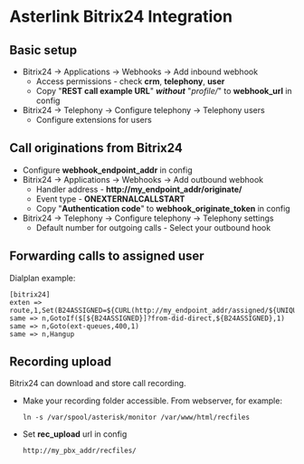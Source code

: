 # Asterlink Bitrix24 Integration

## Basic setup
* Bitrix24 -> Applications -> Webhooks -> Add inbound webhook
  * Access permissions - check **crm**, **telephony**, **user**
  * Copy "**REST call example URL**" ***without*** "*profile/*" to **webhook_url** in config
* Bitrix24 -> Telephony -> Configure telephony -> Telephony users
  * Configure extensions for users
##  Call originations from Bitrix24
* Configure **webhook_endpoint_addr** in config
* Bitrix24 -> Applications -> Webhooks -> Add outbound webhook
  * Handler address - **http://my_endpoint_addr/originate/**
  * Event type - **ONEXTERNALCALLSTART**
  * Copy "**Authentication code**" to **webhook_originate_token** in config
* Bitrix24 -> Telephony -> Configure telephony -> Telephony settings
  * Default number for outgoing calls - Select your outbound hook
## Forwarding calls to assigned user
Dialplan example:
```
[bitrix24]
exten => route,1,Set(B24ASSIGNED=${CURL(http://my_endpoint_addr/assigned/${UNIQUEID})})
same => n,GotoIf($[${B24ASSIGNED}]?from-did-direct,${B24ASSIGNED},1)
same => n,Goto(ext-queues,400,1)
same => n,Hangup
```
## Recording upload
Bitrix24 can download and store call recording.
* Make your recording folder accessible. From webserver, for example:
  ```
  ln -s /var/spool/asterisk/monitor /var/www/html/recfiles
  ```
* Set **rec_upload** url in config
  ```
  http://my_pbx_addr/recfiles/
  ```